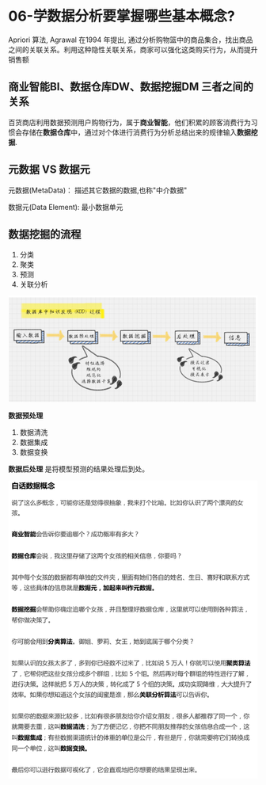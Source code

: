 # 06-学数据分析要掌握哪些基本概念?

Apriori 算法,  Agrawal 在1994 年提出, 通过分析购物篮中的商品集合，找出商品之间的关联关系。利用这种隐性关联关系，商家可以强化这类购买行为，从而提升销售额



## 商业智能BI、数据仓库DW、数据挖掘DM 三者之间的关系

百货商店利用数据预测用户购物行为，属于**商业智能**，他们积累的顾客消费行为习惯会存储在**数据仓库**中，通过对个体进行消费行为分析总结出来的规律输入**数据挖掘**.



## 元数据 VS 数据元

元数据(MetaData)： 描述其它数据的数据,也称"中介数据"

数据元(Data Element): 最小数据单元



## 数据挖掘的流程

1. 分类
2. 聚类
3. 预测
4. 关联分析



![image-20190903120605216](./images/image-20190903120605216.png)



**数据预处理**

1. 数据清洗
2. 数据集成
3. 数据变换



**数据后处理** 是将模型预测的结果处理后到处。



![image-20190903120831564](./images/image-20190903120831564.png)



